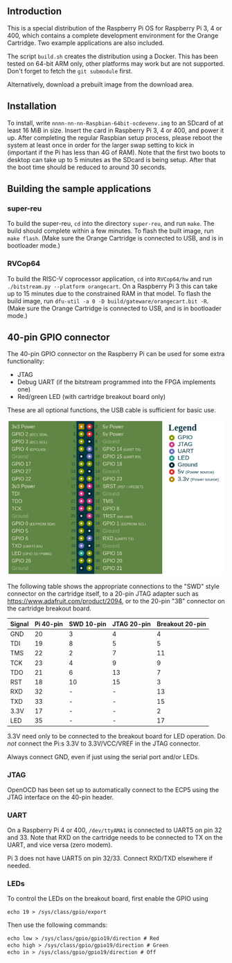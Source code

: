 
## Introduction

This is a special distribution of the Raspberry Pi OS for Raspberry
Pi 3, 4 or 400, which contains a complete development environment
for the Orange Cartridge.  Two example applications are also included.

The script `build.sh` creates the distribution using a Docker.  This
has been tested on 64-bit ARM only, other platforms may work but
are not supported.  Don't forget to fetch the `git submodule` first.

Alternatively, download a prebuilt image from the download area.


## Installation

To install, write `nnnn-nn-nn-Raspbian-64bit-ocdevenv.img` to an
SDcard of at least 16 MiB in size.  Insert the card in Raspberry Pi 3,
4 or 400, and power it up.  After completing the regular Raspbian
setup process, please reboot the system at least once in order for the
larger swap setting to kick in (important if the Pi has less than 4G of RAM).
Note that the first two boots to desktop can take up to 5 minutes as the
SDcard is being setup.  After that the boot time should be reduced to
around 30 seconds.


## Building the sample applications

### super-reu

To build the super-reu, `cd` into the directory `super-reu`, and run
`make`.  The build should complete within a few minutes.  To flash
the built image, run `make flash`.  (Make sure the Orange Cartridge is
connected to USB, and is in bootloader mode.)

### RVCop64

To build the RISC-V coprocessor application, `cd` into `RVCop64/hw`
and run `./bitstream.py --platform orangecart`.  On a Raspberry Pi 3
this can take up to 15 minutes due to the constrained RAM in that model.
To flash the build image, run
`dfu-util -a 0 -D build/gateware/orangecart.bit -R`.  (Make sure the
Orange Cartridge is connected to USB, and is in bootloader mode.)


## 40-pin GPIO connector

The 40-pin GPIO connector on the Raspberry Pi can be used for some
extra functionality:

 * JTAG
 * Debug UART (if the bitstream programmed into the FPGA implements one)
 * Red/green LED (with cartridge breakout board only)

These are all optional functions, the USB cable is sufficient for
basic use.

![Annotated pinout](gpio_header.png)

The following table shows the appropriate connections to the "SWD" style
connector on the cartridge itself, to a 20-pin JTAG adapter such as
https://www.adafruit.com/product/2094, or to the 20-pin "3B" connector
on the cartridge breakout board.

| Signal | Pi 40-pin | SWD 10-pin | JTAG 20-pin | Breakout 20-pin | 
| ------ | --------- | ---------- | ----------- | --------------- |
| GND    | 20        | 3          | 4           | 4               | black
| TDI    | 19        | 8          | 5           | 5               | brown
| TMS    | 22        | 2          | 7           | 11              | red
| TCK    | 23        | 4          | 9           | 9               | yellow
| TDO    | 21        | 6          | 13          | 7               | green
| RST    | 18        | 10         | 15          | 3               | blue
| RXD    | 32        | -          | -           | 13              | purple
| TXD    | 33        | -          | -           | 15              | gray
| 3.3V   | 17        | -          | -           | 2               | orange
| LED    | 35        | -          | -           | 17              | white

3.3V need only to be connected to the breakout board for LED operation.
Do _not_ connect the Pi:s 3.3V to 3.3V/VCC/VREF in the JTAG connector.

Always connect GND, even if just using the serial port and/or LEDs.


### JTAG

OpenOCD has been set up to automatically connect to the ECP5 using
the JTAG interface on the 40-pin header.


### UART

On a Raspberry Pi 4 or 400, `/dev/ttyAMA1` is connected to UART5 on
pin 32 and 33. Note that RXD on the cartridge needs to be connected to
TX on the UART, and vice versa (zero modem).

Pi 3 does not have UART5 on pin 32/33.  Connect RXD/TXD elsewhere if needed.


### LEDs

To control the LEDs on the breakout board, first enable the GPIO
using

```
echo 19 > /sys/class/gpio/export
```

Then use the following commands:

```
echo low > /sys/class/gpio/gpio19/direction # Red
echo high > /sys/class/gpio/gpio19/direction # Green
echo in > /sys/class/gpio/gpio19/direction # Off
```
